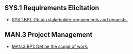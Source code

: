 SYS.1 Requirements Elicitation
------------------------------

* [SYS.1.BP1: Obtain stakeholder requirements and requests.](simpleSPICE_spice_SYS1BP1.html)

MAN.3 Project Management
------------------------

* [MAN.3.BP1: Define the scope of work.](simpleSPICE_spice_MAN3BP1.html)

